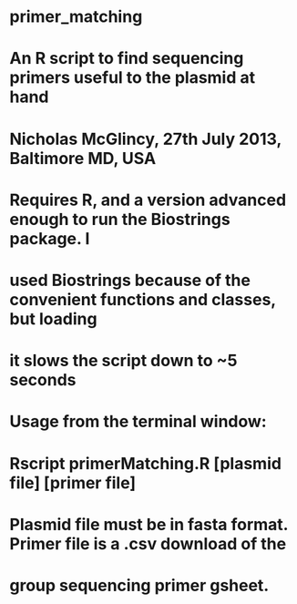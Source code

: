 primer_matching
===============

# An R script to find sequencing primers useful to the plasmid at hand
# Nicholas McGlincy, 27th July 2013, Baltimore MD, USA
#
# Requires R, and a version advanced enough to run the Biostrings package. I 
# used Biostrings because of the convenient functions and classes, but loading 
# it slows the script down to ~5 seconds
#
# Usage from the terminal window:
#
# Rscript primerMatching.R [plasmid file] [primer file]
#
# Plasmid file must be in fasta format. Primer file is a .csv download of the 
# group sequencing primer gsheet.
#
